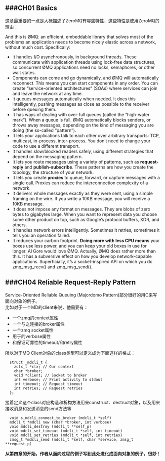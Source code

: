 ###CH01 Basics
---
这章最重要的一点是大概描述了ZeroMQ有哪些特性，这些特性是使用ZeroMQ的理由：   

And this is ØMQ: an efficient, embeddable library that solves most of the problems an 
application needs to become nicely elastic across a network, without much cost.
Specifically:  
* It handles I/O asynchronously, in background threads. These communicate with application
threads using lock-free data structures, so concurrent ØMQ applications need no locks, 
semaphores, or other wait states.  
* Components can come and go dynamically, and ØMQ will automatically reconnect. This means
you can start components in any order. You can create “service-oriented architectures” 
(SOAs) where services can join and leave the network at any time.  
* It queues messages automatically when needed. It does this intelligently, pushing
messages as close as possible to the receiver before queuing them.  
* It has ways of dealing with over-full queues (called the “high-water mark”). When
a queue is full, ØMQ automatically blocks senders, or throws away messages, depending
on the kind of messaging you are doing (the so-called “pattern”).  
* It lets your applications talk to each other over arbitrary transports: TCP, multicast,
in-process, inter-process. You don’t need to change your code to use a different
transport.  
* It handles slow/blocked readers safely, using different strategies that depend on the
messaging pattern.  
* It lets you route messages using a variety of patterns, such as **request-reply** and
**publish-subscribe**. These patterns are how you create the topology, the structure of
your network.  
* It lets you create **proxies** to queue, forward, or capture messages with a single call.
Proxies can reduce the interconnection complexity of a network.
* It delivers whole messages exactly as they were sent, using a simple framing on the
wire. If you write a 10KB message, you will receive a 10KB message.
* It does not impose any format on messages. They are blobs of zero bytes to gigabytes
large. When you want to represent data you choose some other product on top,
such as Google’s protocol buffers, XDR, and others.
* It handles network errors intelligently. Sometimes it retries, sometimes it tells you
an operation failed.
* It reduces your carbon footprint. **Doing more with less CPU means** your boxes use
less power, and you can keep your old boxes in use for longer. Al Gore would love
ØMQ.
Actually, ØMQ does rather more than this. It has a subversive effect on how you develop
network-capable applications. Superficially, it’s a socket-inspired API on which you do
zmq_msg_recv() and zmq_msg_send().

###CH04 Reliable Request-Reply Pattern
---
Service-Oriented Reliable Queuing (Majordomo Pattern)部分很好的用C来写面向对象的例子。  
比如对于一个MD的client来说，他需要有：  
* 一个zmq的context属性  
* 一个与之连接的broker属性  
* 一个zmq socket属性  
* 用于的verbose属性  
* 和保证可靠性的timeout/和retry属性  

所以对于MQ Client对象的class类型可以定义成为下面这样的格式：  
```
  struct _mdcli_t {
    zctx_t *ctx; // Our context
    char *broker;
    void *client; // Socket to broker
    int verbose; // Print activity to stdout
    int timeout; // Request timeout
    int retries; // Request retries
  };
```
接着定义这个class对应构造和析构方法用来construct、destruct对象，以及用来接收消息和发送消息的send方法等  
```
  void s_mdcli_connect_to_broker (mdcli_t *self)  
  mdcli_t *mdcli_new (char *broker, int verbose)  
  void mdcli_destroy (mdcli_t **self_p)  
  void mdcli_set_timeout (mdcli_t *self, int timeout)  
  void mdcli_set_retries (mdcli_t *self, int retries)  
  zmsg_t *mdcli_send (mdcli_t *self, char *service, zmsg_t **request_p)
```
**从第四章的开始，作者从面向过程的例子写到此处进化成面向对象的例子，很妙！**

